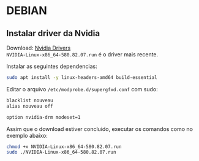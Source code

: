 # DEBIAN

## Instalar driver da Nvidia
Download: [Nvidia Drivers](https://www.nvidia.com/en-in/drivers/)   
`NVIDIA-Linux-x86_64-580.82.07.run` é o driver mais recente.

Instalar as seguintes dependencias:
```sh
sudo apt install -y linux-headers-amd64 build-essential
```

Editar o arquivo `/etc/modprobe.d/supergfxd.conf` com sudo:
```txt
blacklist nouveau
alias nouveau off

option nvidia-drm modeset=1
```

Assim que o download estiver concluido, executar os comandos como no exemplo abaixo:
```sh
chmod +x NVIDIA-Linux-x86_64-580.82.07.run
sudo ./NVIDIA-Linux-x86_64-580.82.07.run
```
